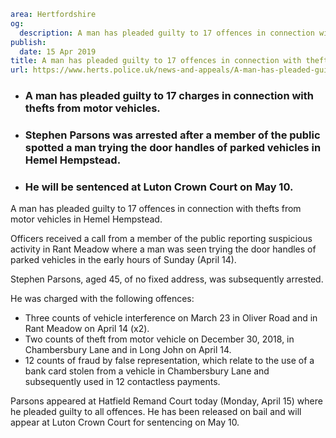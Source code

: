 ```yaml
area: Hertfordshire
og:
  description: A man has pleaded guilty to 17 offences in connection with thefts from motor vehicles in Hemel Hempstead.
publish:
  date: 15 Apr 2019
title: A man has pleaded guilty to 17 offences in connection with thefts from motor vehicles in Hemel Hempstead.
url: https://www.herts.police.uk/news-and-appeals/A-man-has-pleaded-guilty-to-17-offences-in-connection-with-thefts-from-motor-vehicles-in-Hemel-Hempstead-0090
```

* ### A man has pleaded guilty to 17 charges in connection with thefts from motor vehicles.

 * ### Stephen Parsons was arrested after a member of the public spotted a man trying the door handles of parked vehicles in Hemel Hempstead.

 * ### He will be sentenced at Luton Crown Court on May 10.

A man has pleaded guilty to 17 offences in connection with thefts from motor vehicles in Hemel Hempstead.

Officers received a call from a member of the public reporting suspicious activity in Rant Meadow where a man was seen trying the door handles of parked vehicles in the early hours of Sunday (April 14).

Stephen Parsons, aged 45, of no fixed address, was subsequently arrested.

He was charged with the following offences:

 * Three counts of vehicle interference on March 23 in Oliver Road and in Rant Meadow on April 14 (x2).
 * Two counts of theft from motor vehicle on December 30, 2018, in Chambersbury Lane and in Long John on April 14.
 * 12 counts of fraud by false representation, which relate to the use of a bank card stolen from a vehicle in Chambersbury Lane and subsequently used in 12 contactless payments.

Parsons appeared at Hatfield Remand Court today (Monday, April 15) where he pleaded guilty to all offences. He has been released on bail and will appear at Luton Crown Court for sentencing on May 10.

